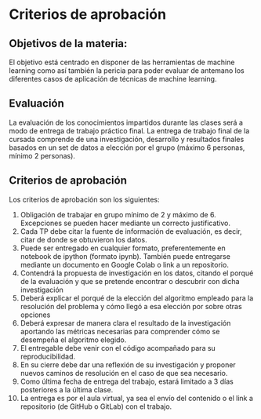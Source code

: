 # Criterios de aprobación

## Objetivos de la materia:

El objetivo está centrado en disponer de las herramientas de machine learning como así también la pericia para poder evaluar de antemano los diferentes casos de aplicación de técnicas de machine learning. 

## Evaluación

La evaluación de los conocimientos impartidos durante las clases será a modo de entrega de trabajo práctico final. La entrega de trabajo final de la cursada comprende de una investigación, desarrollo y resultados finales basados en un set de datos a elección por el grupo (máximo 6 personas, mínimo 2 personas). 

## Criterios de aprobación

Los criterios de aprobación son los siguientes:

1. Obligación de trabajar en grupo mínimo de 2 y máximo de 6. Excepciones se pueden hacer mediante un correcto justificativo.
2. Cada TP debe citar la fuente de información de evaluación, es decir, citar de donde se obtuvieron los datos.
3. Puede ser entregado en cualquier formato, preferentemente en notebook de ipython (formato ipynb). También puede entregarse mediante un documento en Google Colab o link a un repositorio.
4. Contendrá la propuesta de investigación en los datos, citando el porqué de la evaluación y que se pretende encontrar o descubrir con dicha investigación
5. Deberá explicar el porqué de la elección del algoritmo empleado para la resolución del problema y cómo llegó a esa elección por sobre otras opciones
6. Deberá expresar de manera clara el resultado de la investigación aportando las métricas necesarias para comprender cómo se desempeña el algoritmo elegido.
7. El entregable debe venir con el código acompañado para su reproducibilidad. 
8. En su cierre debe dar una reflexión de su investigación y proponer nuevos caminos de resolución en el caso de que sea necesario. 
9. Como última fecha de entrega del trabajo, estará limitado a 3 días posteriores a la última clase.
10. La entrega es por el aula virtual, ya sea el envío del contenido o el link a repositorio (de GitHub o GitLab) con el trabajo.
